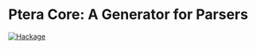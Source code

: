 # Ptera Core: A Generator for Parsers

[![Hackage](https://img.shields.io/hackage/v/ptera-core.svg)](https://hackage.haskell.org/package/ptera-core)

